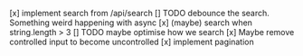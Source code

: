[x] implement search from /api/search
  [] TODO debounce the search. Something weird happening with async
  [x] (maybe) search when string.length > 3
  [] TODO maybe optimise how we search
  [x] Maybe remove controlled input to become uncontrolled
[x] implement pagination